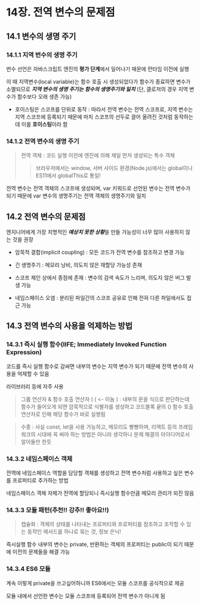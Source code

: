 # 14장. 전역 변수의 문제점

## 14.1 변수의 생명 주기

### 14.1.1 지역 번수의 생명 주기

번수 선언은 자바스크립트 엔진의 **평가 단계**에서 일어나기 때문에 런타임 이전에 실행

이 때 지역변수(local variable)는 함수 호출 시 생성되었다가 함수가 종료하면 변수가 소멸되므로 ***지역 변수의 생명 주기는 함수의 생명주기와 일치***
(단, 클로저의 경우 지역 변수가 함수보다 오래 생존 가능)

- 호이스팅은 스코프를 단위로 동작 : 따라서 전역 변수는 전역 스코프로, 지역 변수는 지역 스코프에 등록되기 때문에 마치 스코프의 선두로 끌어 올려진 것처럼 동작하는데 이를 **호이스팅**이라 함

### 14.1.2 전역 변수의 생명 주기

> 전역 객체 : 코드 실행 이전에 엔진에 의해 제일 먼저 생성되는 특수 객체
> > 브라우저에서는 window, 서버 사이드 환경(Node.js)에서는 global이나 ES11에서 globalThis로 통일!

전역 변수는 전역 객체의 스코프에 생성되며, var 키워드로 선언된 변수는 전역 변수가 되기 때문에 var 변수의 생명주기는 전역 객체의 생명주기와 일치


## 14.2 전역 변수의 문제점

엔지니어에게 가장 치명적인 ***예상치 못한 상황***을 만들 가능성이 너무 많아 사용하지 않는 것을 권장

- 암묵적 결합(implicit coupling) : 모든 코드가 전역 변수를 참조하고 변경 가능

- 긴 생명주기 : 메모리 낭비, 의도치 않은 재할당 가능성 존재

- 스코프 체인 상에서 종점에 존재 : 변수의 검색 속도가 느리며, 의도지 않은 버그 발생 가능

- 네임스페이스 오염 : 분리된 파일간의 스코프 공유로 인해 전혀 다른 파일에서도 접근 가능


## 14.3 전역 변수의 사용을 억제하는 방법

### 14.3.1 즉시 실행 함수(IIFE; Immediately Invoked Function Expression)

코드를 즉시 실행 함수로 감싸면 내부의 변수는 지역 변수가 되기 때문에 전역 변수의 사용을 억제할 수 있음

라이브러리 등에 자주 사용

> 그룹 연산자 & 함수 호출 연산자 ( ( <- 이놈 ) : 내부의 문을 식으로 판단하는데 함수가 들어오게 되면 암묵적으로 식별자를 생성하고 코드블록 끝의 () 함수 호출 연산자로 인해 해당 함수가 바로 실행됨

> 수종 : 사실 const, let을 사용 가능하고, 메모리도 빵빵하며, 리액트 등의 프레임워크의 시대에 꼭 써야 하는 방법은 아니라 생각하나 문제 해결의 아이디어로서 알아둘만 한듯

### 14.3.2 네임스페이스 객체

전역에 네임스페이스 역할을 담당할 객체를 생성하고 전역 변수처럼 사용하고 싶은 변수를 프로퍼티로 추가하는 방법

네임스페이스 객체 자체가 전역에 할당되니 즉시실행 함수만큼 메모리 관리가 되진 않음

### 14.3.3 모듈 패턴(추천!! 강추!! 좋아요!!)

> 캡슐화 : 객체의 상태를 나타내는 프로퍼티와 프로퍼티를 참조하고 조작할 수 있는 동작인 메서드를 하나로 묶는 것, 정보 은닉!

즉시실행 함수 내부의 변수는 private, 반환하는 객체의 프로퍼티는 public이 되기 때문에 이전의 문제들을 해결 가능

### 14.3.4 ES6 모듈

계속 이렇게 private을 쓰고싶어하니까 ES6에서는 모듈 스코프를 공식적으로 제공

모듈 내에서 선언한 변수는 모듈 스코프에 등록되어 전역 변수가 아니게 됨
